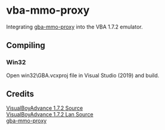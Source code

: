 # vba-mmo-proxy

Integrating [gba-mmo-proxy](https://github.com/maciel310/gba-mmo-proxy) into the VBA 1.7.2 emulator.

## Compiling

### Win32

Open win32\GBA.vcxproj file in Visual Studio (2019) and build.

## Credits

[VisualBoyAdvance 1.7.2 Source](https://sourceforge.net/projects/vba/files/VisualBoyAdvance/1.7.2/)\
[VisualBoyAdvance 1.7.2 Lan Source](https://www.vbalink.info/download-gba-emulator.htm)\
[gba-mmo-proxy](https://github.com/maciel310/gba-mmo-proxy)

